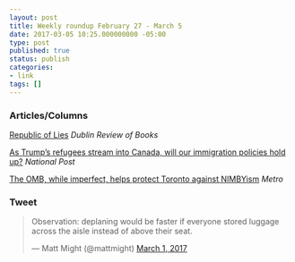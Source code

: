 ```yaml
---
layout: post
title: Weekly roundup February 27 - March 5
date: 2017-03-05 10:25.000000000 -05:00
type: post
published: true
status: publish
categories:
- link
tags: []
---
```


### Articles/Columns

[Republic of Lies](http://www.drb.ie/essays/republic-of-lies "Republic of Lies. By Tom Hennigan") *Dublin Review of Books*

[As Trump’s refugees stream into Canada, will our immigration policies hold up?](http://news.nationalpost.com/full-comment/chris-selley-as-trumps-refugees-stream-into-canada-will-our-immigration-policies-hold-up "Chris Selley: As Trump’s refugees stream into Canada, will our immigration policies hold up?") *National Post*

[The OMB, while imperfect, helps protect Toronto against NIMBYism](http://www.metronews.ca/views/toronto/torys-toronto-matt-elliott/2017/02/28/the-omb-imperfect-helps-protect-toronto-against-nimbyism.html "The OMB, while imperfect, helps protect Toronto against NIMBYism. By Matt Elliott") *Metro*

### Tweet

<blockquote class="twitter-tweet" data-lang="en"><p lang="en" dir="ltr">Observation: deplaning would be faster if everyone stored luggage across the aisle instead of above their seat.</p>&mdash; Matt Might (@mattmight) <a href="https://twitter.com/mattmight/status/836889979586560001">March 1, 2017</a></blockquote> <script async src="//platform.twitter.com/widgets.js" charset="utf-8"></script>
